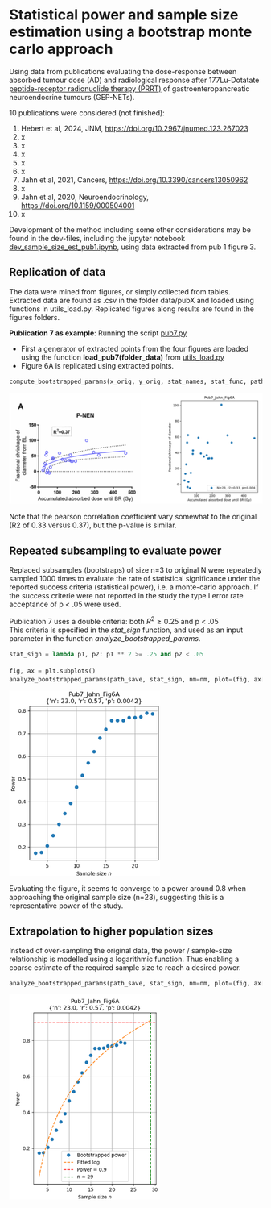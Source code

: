 # Statistical power and sample size estimation using a bootstrap monte carlo approach

Using data from publications evaluating the dose-response between absorbed tumour dose (AD) and radiological response 
after 177Lu-Dotatate [peptide-receptor radionuclide therapy (PRRT)](https://en.wikipedia.org/wiki/Peptide_receptor_radionuclide_therapy) of gastroenteropancreatic neuroendocrine tumours (GEP-NETs).

10 publications were considered (not finished):
1. Hebert et al, 2024, JNM, https://doi.org/10.2967/jnumed.123.267023
2. x
3. x
4. x
5. x
6. x
7. Jahn et al, 2021, Cancers, https://doi.org/10.3390/cancers13050962
8. x
9. Jahn et al, 2020, Neuroendocrinology, https://doi.org/10.1159/000504001
10. x

Development of the method including some other considerations may be found in the dev-files, including the 
jupyter notebook [dev_sample_size_est_pub1.ipynb](dev_sample_size_est_pub1.ipynb), using data extracted from pub 1 figure 3.


## Replication of data
The data were mined from figures, or simply collected from tables. Extracted data are found as .csv in the folder 
data/pubX and loaded using functions in utils_load.py. Replicated figures along results are found in the figures folders.

**Publication 7 as example**: Running the script [pub7.py](pub7.py)

- First a generator of extracted points from the four figures are loaded using the function **load_pub7(folder_data)** from [utils_load.py](utils_load.py)
- Figure 6A is replicated using extracted points. 

```python
compute_bootstrapped_params(x_orig, y_orig, stat_names, stat_func, path_save=path_save, n_min=3, n_rep=1000, nm=nm)
```

<img src="./figures/pub7_jahn21/readme_data.png" alt="alt text" width="800"/>

Note that the pearson correlation coefficient vary somewhat to the original (R2 of 0.33 versus 0.37), but the p-value is similar.


## Repeated subsampling to evaluate power
Replaced subsamples (bootstraps) of size n=3 to original N were repeatedly sampled 1000 times to evaluate the rate of
statistical significance under the reported success criteria (statistical power), i.e. a monte-carlo approach. If the success criterie were not reported in the study the type I error rate acceptance of p < .05 were used.

Publication 7 uses a double criteria: both $R^2 \geq 0.25$ and p < .05
<br>
This criteria is specified in the _stat_sign_ function, and used as an input parameter in the function _analyze_bootstrapped_params_.

```python
stat_sign = lambda p1, p2: p1 ** 2 >= .25 and p2 < .05

fig, ax = plt.subplots()
analyze_bootstrapped_params(path_save, stat_sign, nm=nm, plot=(fig, ax[i]))

```


<img src="./figures/pub7_jahn21/readme_power.png" alt="alt text" width="300"/>

Evaluating the figure, it seems to converge to a power around 0.8 when approaching the original sample size (n=23), 
suggesting this is a representative power of the study.

## Extrapolation to higher population sizes
Instead of over-sampling the original data, the power / sample-size relationship is modelled using a 
logarithmic function. Thus enabling a coarse estimate of the required sample size to reach a desired power. 

```python
analyze_bootstrapped_params(path_save, stat_sign, nm=nm, plot=(fig, ax[i]), fit=True, desired_power=0.9)
```


<img src="./figures/pub7_jahn21/readme_power_fit.png" alt="alt text" width="300"/>
